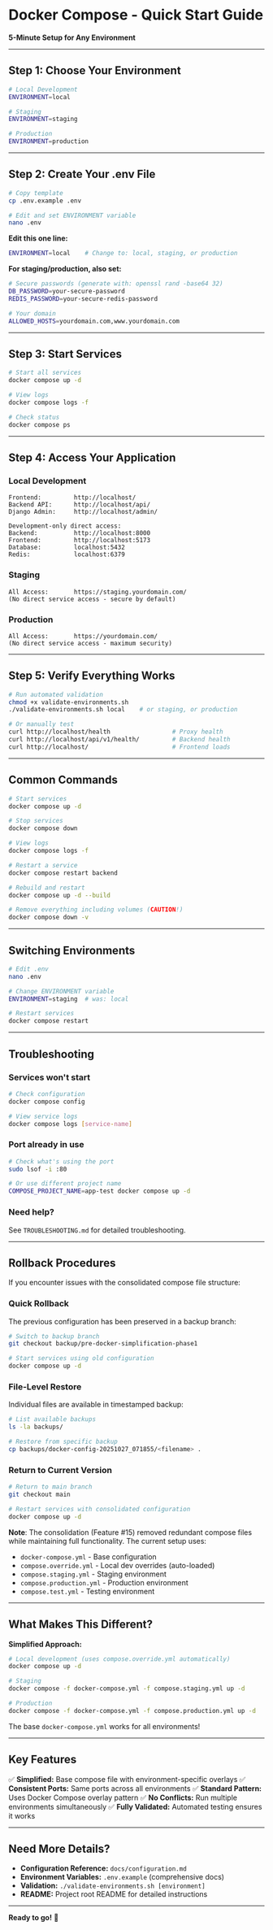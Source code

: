 # Docker Compose - Quick Start Guide

**5-Minute Setup for Any Environment**

---

## Step 1: Choose Your Environment

```bash
# Local Development
ENVIRONMENT=local

# Staging
ENVIRONMENT=staging

# Production
ENVIRONMENT=production
```

---

## Step 2: Create Your .env File

```bash
# Copy template
cp .env.example .env

# Edit and set ENVIRONMENT variable
nano .env
```

**Edit this one line:**
```bash
ENVIRONMENT=local    # Change to: local, staging, or production
```

**For staging/production, also set:**
```bash
# Secure passwords (generate with: openssl rand -base64 32)
DB_PASSWORD=your-secure-password
REDIS_PASSWORD=your-secure-redis-password

# Your domain
ALLOWED_HOSTS=yourdomain.com,www.yourdomain.com
```

---

## Step 3: Start Services

```bash
# Start all services
docker compose up -d

# View logs
docker compose logs -f

# Check status
docker compose ps
```

---

## Step 4: Access Your Application

### Local Development
```
Frontend:         http://localhost/
Backend API:      http://localhost/api/
Django Admin:     http://localhost/admin/

Development-only direct access:
Backend:          http://localhost:8000
Frontend:         http://localhost:5173
Database:         localhost:5432
Redis:            localhost:6379
```

### Staging
```
All Access:       https://staging.yourdomain.com/
(No direct service access - secure by default)
```

### Production
```
All Access:       https://yourdomain.com/
(No direct service access - maximum security)
```

---

## Step 5: Verify Everything Works

```bash
# Run automated validation
chmod +x validate-environments.sh
./validate-environments.sh local    # or staging, or production

# Or manually test
curl http://localhost/health                 # Proxy health
curl http://localhost/api/v1/health/         # Backend health
curl http://localhost/                       # Frontend loads
```

---

## Common Commands

```bash
# Start services
docker compose up -d

# Stop services
docker compose down

# View logs
docker compose logs -f

# Restart a service
docker compose restart backend

# Rebuild and restart
docker compose up -d --build

# Remove everything including volumes (CAUTION!)
docker compose down -v
```

---

## Switching Environments

```bash
# Edit .env
nano .env

# Change ENVIRONMENT variable
ENVIRONMENT=staging  # was: local

# Restart services
docker compose restart
```

---

## Troubleshooting

### Services won't start
```bash
# Check configuration
docker compose config

# View service logs
docker compose logs [service-name]
```

### Port already in use
```bash
# Check what's using the port
sudo lsof -i :80

# Or use different project name
COMPOSE_PROJECT_NAME=app-test docker compose up -d
```

### Need help?
See `TROUBLESHOOTING.md` for detailed troubleshooting.

---

## Rollback Procedures

If you encounter issues with the consolidated compose file structure:

### Quick Rollback

The previous configuration has been preserved in a backup branch:

```bash
# Switch to backup branch
git checkout backup/pre-docker-simplification-phase1

# Start services using old configuration
docker compose up -d
```

### File-Level Restore

Individual files are available in timestamped backup:

```bash
# List available backups
ls -la backups/

# Restore from specific backup
cp backups/docker-config-20251027_071855/<filename> .
```

### Return to Current Version

```bash
# Return to main branch
git checkout main

# Restart services with consolidated configuration
docker compose up -d
```

**Note**: The consolidation (Feature #15) removed redundant compose files while maintaining full functionality. The current setup uses:
- `docker-compose.yml` - Base configuration
- `compose.override.yml` - Local dev overrides (auto-loaded)
- `compose.staging.yml` - Staging environment
- `compose.production.yml` - Production environment
- `compose.test.yml` - Testing environment

---

## What Makes This Different?

**Simplified Approach:**
```bash
# Local development (uses compose.override.yml automatically)
docker compose up -d

# Staging
docker compose -f docker-compose.yml -f compose.staging.yml up -d

# Production
docker compose -f docker-compose.yml -f compose.production.yml up -d
```

The base `docker-compose.yml` works for all environments!

---

## Key Features

✅ **Simplified:** Base compose file with environment-specific overlays
✅ **Consistent Ports:** Same ports across all environments
✅ **Standard Pattern:** Uses Docker Compose overlay pattern
✅ **No Conflicts:** Run multiple environments simultaneously
✅ **Fully Validated:** Automated testing ensures it works

---

## Need More Details?

- **Configuration Reference:** `docs/configuration.md`
- **Environment Variables:** `.env.example` (comprehensive docs)
- **Validation:** `./validate-environments.sh [environment]`
- **README:** Project root README for detailed instructions

---

**Ready to go!** 🚀
